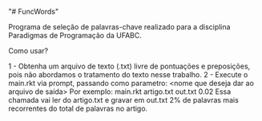 "# FuncWords" 

Programa de seleção de palavras-chave realizado para a disciplina Paradigmas de Programação da UFABC.

Como usar?

1 - Obtenha um arquivo de texto (.txt) livre de pontuações e preposições, pois não abordamos o tratamento do texto nesse trabalho.
2 - Execute o main.rkt via prompt, passando como parametro: 
<nome do seu arquivo> <nome que deseja dar ao arquivo de saída> <porcentagem de palavras-chave que deseja obter>
Por exemplo:
  main.rkt artigo.txt out.txt 0.02
 Essa chamada vai ler do artigo.txt e gravar em out.txt 2% de palavras mais recorrentes do total de palavras no artigo.
  
